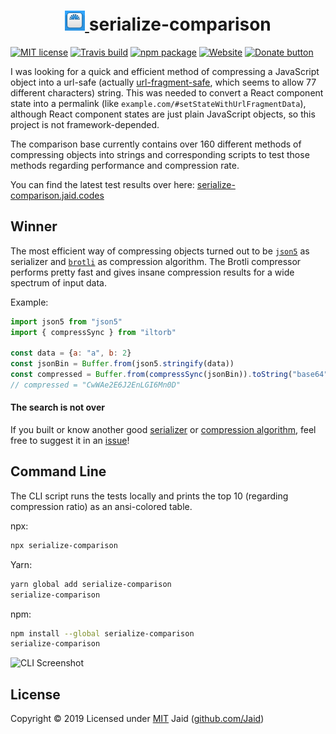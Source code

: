 <h1 align="center">
  <a href="https://serialize-comparison.jaid.codes">
  <img src="./config/icon.png" alt="Logo">
  </a>
  serialize-comparison
</h1>

[![MIT license](https://img.shields.io/badge/license-MIT-brightgreen.svg)](./license.txt)
[![Travis build](https://travis-ci.org/Jaid/serialize-comparison.svg)](https://travis-ci.org/Jaid/serialize-comparison)
[![npm package](https://img.shields.io/npm/v/serialize-comparison.svg)](https://www.npmjs.com/package/serialize-comparison)
[![Website](https://img.shields.io/badge/page-jaid.codes-blue.svg)](http://serialize-comparison.jaid.codes)
[![Donate button](https://img.shields.io/badge/donate-PayPal-ff0080.svg)](https://donate.jaid.codes)

I was looking for a quick and efficient method of compressing a JavaScript object into a url-safe (actually [url-fragment-safe](https://stackoverflow.com/a/2849800), which seems to allow 77 different characters) string. This was needed to convert a React component state into a permalink (like `example.com/#setStateWithUrlFragmentData`), although React component states are just plain JavaScript objects, so this project is not framework-depended.

The comparison base currently contains over 160 different methods of compressing objects into strings and corresponding scripts to test those methods regarding performance and compression rate.

You can find the latest test results over here: [serialize-comparison.jaid.codes](https://serialize-comparison.jaid.codes)

## Winner

The most efficient way of compressing objects turned out to be [`json5`](https://github.com/mcollina/msgpack5) as serializer and [`brotli`](https://github.com/cscott/compressjs/blob/master/lib/PPM.js) as compression algorithm. The Brotli compressor performs pretty fast and gives insane compression results for a wide spectrum of input data.

Example:

```js
import json5 from "json5"
import { compressSync } from "iltorb"

const data = {a: "a", b: 2}
const jsonBin = Buffer.from(json5.stringify(data))
const compressed = Buffer.from(compressSync(jsonBin)).toString("base64")
// compressed = "CwWAe2E6J2EnLGI6Mn0D"
```

#### The search is not over

If you built or know another good [serializer](./src/formatters.js) or [compression algorithm](./src/compressors.js), feel free to suggest it in an [issue](https://github.com/Jaid/serialize-comparison/issues)!

## Command Line

The CLI script runs the tests locally and prints the top 10 (regarding compression ratio) as an ansi-colored table.

npx:
```bash
npx serialize-comparison
```

Yarn:
```bash
yarn global add serialize-comparison
serialize-comparison
```

npm:
```bash
npm install --global serialize-comparison
serialize-comparison
```

![CLI Screenshot](https://i.imgur.com/OczUpoo.png)

## License

Copyright © 2019
Licensed under [MIT](./license.txt)
Jaid ([github.com/Jaid](https://github.com/Jaid))
